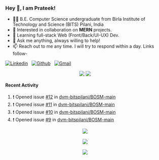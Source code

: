 ### Hey 👋, I am Prateek!
- 👨‍🎓 B.E. Computer Science undergraduate from Birla Institute of Technology and Science (BITS) Pilani, India
- 💖 Interested in collaboration on **MERN** projects.
- 🌱 Learning full-stack Web (Front/Back/UI-UX) Dev.
- 💬 Ask me anything, always willing to help!
- 📫 Reach out to me any time. I will try to respond within a day. Links follow-

<!-- Connection Links -->
[![Linkedin](https://img.shields.io/badge/-LinkedIn-blue?style=flat&logo=Linkedin&logoColor=white)](https://www.linkedin.com/in/bit-by-bits/)&nbsp;&nbsp;
[![Github](https://img.shields.io/badge/-Github-000?style=flat&logo=Github&logoColor=white)](https://github.com/bit-by-bits)&nbsp;&nbsp;
[![Gmail](https://img.shields.io/badge/-Gmail-c14438?style=flat&logo=Gmail&logoColor=white)](mailto:kashyapprateek13@gmail.com)

<!-- User Stats -->
<p align="center">
  <img align="center" src="https://img.shields.io/github/followers/bit-by-bits?style=social" />  
  <img align="center" src="https://visitor-badge.laobi.icu/badge?page_id=bit-by-bits.visitor-badge" />
</p>

#### Recent Activity

<!--START_SECTION:activity-->
1. ❗️ Opened issue [#12](https://github.com/dvm-bitspilani/BOSM-main/issues/12) in [dvm-bitspilani/BOSM-main](https://github.com/dvm-bitspilani/BOSM-main)
2. ❗️ Opened issue [#11](https://github.com/dvm-bitspilani/BOSM-main/issues/11) in [dvm-bitspilani/BOSM-main](https://github.com/dvm-bitspilani/BOSM-main)
3. ❗️ Opened issue [#10](https://github.com/dvm-bitspilani/BOSM-main/issues/10) in [dvm-bitspilani/BOSM-main](https://github.com/dvm-bitspilani/BOSM-main)
4. ❗️ Opened issue [#9](https://github.com/dvm-bitspilani/BOSM-main/issues/9) in [dvm-bitspilani/BOSM-main](https://github.com/dvm-bitspilani/BOSM-main)
<!--END_SECTION:activity-->

<!-- Coding Stats -->
<p align="center">
  <img align="center" src="https://github-readme-stats.vercel.app/api?username=bit-by-bits&show_icons=true&theme=dark" /> <br><br>
  <img align="center" src="https://github-readme-streak-stats.herokuapp.com/?user=bit-by-bits&theme=dark" /> <br><br>
  <img align="center" src="https://github-readme-stats.vercel.app/api/wakatime?username=bit_by_bits&layout=compact&theme=dark" />  
</p>
